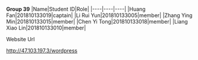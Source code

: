 **Group 39**
|Name|Student ID|Role|
|----|----|----|
|Huang Fan|201810133019|captain|
|Li Rui Yun|201810133005|member|
|Zhang Ying Min|201810133015|member|
|Chen Yi Tong|201810133018|member|
|Liang Xiao Lin|201810133010|member|

Website Url 

http://47.103.197.3/wordpress
